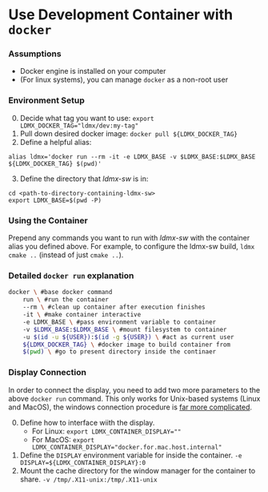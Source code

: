 # Use Development Container with `docker`

### Assumptions
- Docker engine is installed on your computer
- (For linux systems), you can manage `docker` as a non-root user

### Environment Setup
0. Decide what tag you want to use: `export LDMX_DOCKER_TAG="ldmx/dev:my-tag"`
1. Pull down desired docker image: `docker pull ${LDMX_DOCKER_TAG}`
2. Define a helpful alias:
```
alias ldmx='docker run --rm -it -e LDMX_BASE -v $LDMX_BASE:$LDMX_BASE ${LDMX_DOCKER_TAG} $(pwd)'
```
3. Define the directory that _ldmx-sw_ is in:
```
cd <path-to-directory-containing-ldmx-sw>
export LDMX_BASE=$(pwd -P)
```

### Using the Container
Prepend any commands you want to run with _ldmx-sw_ with the container alias you defined above.
For example, to configure the ldmx-sw build, `ldmx cmake ..` (instead of just `cmake ..`).

### Detailed `docker run` explanation
```bash
docker \ #base docker command
    run \ #run the container
    --rm \ #clean up container after execution finishes
    -it \ #make container interactive
    -e LDMX_BASE \ #pass environment variable to container
    -v $LDMX_BASE:$LDMX_BASE \ #mount filesystem to container
    -u $(id -u ${USER}):$(id -g ${USER}) \ #act as current user
    ${LDMX_DOCKER_TAG} \ #docker image to build container from
    $(pwd) \ #go to present directory inside the continaer
```

### Display Connection
In order to connect the display, you need to add two more parameters to the above `docker run` command.
This only works for Unix-based systems (Linux and MacOS), the windows connection procedure is [far more complicated](https://cuneyt.aliustaoglu.biz/en/running-gui-applications-in-docker-on-windows-linux-mac-hosts/).

0. Define how to interface wiith the display.
   - For Linux: `export LDMX_CONTAINER_DISPLAY=""`
   - For MacOS: `export LDMX_CONTAINER_DISPLAY="docker.for.mac.host.internal"`
1. Define the `DISPLAY` environment variable for inside the container. `-e DISPLAY=${LDMX_CONTAINER_DISPLAY}:0`
2. Mount the cache directory for the window manager for the container to share. `-v /tmp/.X11-unix:/tmp/.X11-unix`
